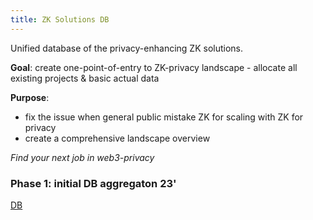 ```yaml
---
title: ZK Solutions DB
---
```


Unified database of the privacy-enhancing ZK solutions.

**Goal**: create one-point-of-entry to ZK-privacy landscape - allocate all existing projects & basic actual data

**Purpose**:
- fix the issue when general public mistake ZK for scaling with ZK for privacy
- create a comprehensive landscape overview

_Find your next job in web3-privacy_

### Phase 1: initial DB aggregaton 23'

[DB](https://github.com/Msiusko/web3privacy/tree/main/ZKprivacylandscape)
